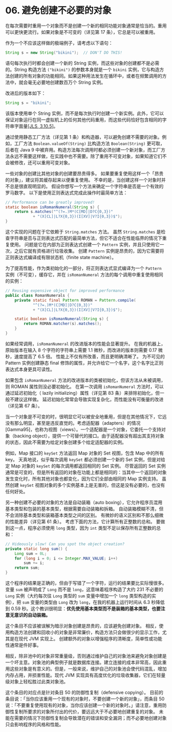 # 06. 避免创建不必要的对象

在每次需要时重用一个对象而不是创建一个新的相同功能对象通常是恰当的。重用可以更快更流行。如果对象是不可变的（详见第 17 条），它总是可以被重用。

作为一个不应该这样做的极端例子，请考虑以下语句：

```java
String s = new String("bikini");  // DON'T DO THIS!
```

语句每次执行时都会创建一个新的 String 实例，而这些对象的创建都不是必需的。String 构造方法 `("bikini")` 的参数本身就是一个 `bikini` 实例，它与构造方法创建的所有对象的功能相同。如果这种用法发生在循环中，或者在频繁调用的方法中，就会毫无必要地创建数百万个 String 实例。

改进后的版本如下：

```java
String s = "bikini";
```

该版本使用单个 String 实例，而不是每次执行时创建一个新实例。此外，它可以保证对象运行在同一虚拟机上的任何其他代码重用，而这些代码恰好包含相同的字符串字面量[\[JLS, 3.10.5\]](https://docs.oracle.com/javase/specs/jls/se12/html/jls-3.html#jls-3.10.5)。

通过使用静态工厂方法（详见第 1 条）和构造器，可以避免创建不需要的对象。例如，工厂方法 `Boolean.valueOf(String)` 比构造方法 `Boolean(String)` 更可取，后者在 Java 9 中被弃用。构造方法每次调用时都必须创建一个新对象，而工厂方法永远不需要这样做，在实践中也不需要。除了重用不可变对象，如果知道它们不会被修改，还可以重用可变对象。

一些对象的创建比其他对象的创建要昂贵得多。 如果要重复使用这样一个「昂贵的对象」，建议将其缓存起来以便重复使用。 不幸的是，当创建这样一个对象时并不总是很直观明显的。 假设你想写一个方法来确定一个字符串是否是一个有效的罗马数字。 以下是使用正则表达式完成此操作时最简单方法：

```java
// Performance can be greatly improved!
static boolean isRomanNumeral(String s) {
    return s.matches("^(?=.)M*(C[MD]|D?C{0,3})"
            + "(X[CL]|L?X{0,3})(I[XV]|V?I{0,3})$");
}
```

这个实现的问题在于它依赖于 `String.matches` 方法。 虽然 `String.matches` 是检查字符串是否与正则表达式匹配的最简单方法，但它不适合在性能临界的情况下重复使用。 问题是它在内部为正则表达式创建一个 `Pattern` 实例，并且只使用它一次，之后它就有资格进行垃圾收集。 创建 `Pattern` 实例是昂贵的，因为它需要将正则表达式编译成有限状态机（finite state machine）。

为了提高性能，作为类初始化的一部分，将正则表达式显式编译为一个 `Pattern` 实例（不可变），缓存它，并在 `isRomanNumeral` 方法的每个调用中重复使用相同的实例：

```java
// Reusing expensive object for improved performance
public class RomanNumerals {
    private static final Pattern ROMAN = Pattern.compile(
            "^(?=.)M*(C[MD]|D?C{0,3})"
            + "(X[CL]|L?X{0,3})(I[XV]|V?I{0,3})$");

    static boolean isRomanNumeral(String s) {
        return ROMAN.matcher(s).matches();
    }
}
```

如果经常调用，`isRomanNumeral` 的改进版本的性能会显著提升。 在我的机器上，原始版本在输入 8 个字符的字符串上需要 1.1 微秒，而改进的版本则需要 0.17 微秒，速度提高了 6.5 倍。 性能上不仅有所改善，而且更明确清晰了。 为不可见的 Pattern 实例创建静态 final 修饰的属性，并允许给它一个名字，这个名字比正则表达式本身更具可读性。

如果包含 `isRomanNumeral` 方法的改进版本的类被初始化，但该方法从未被调用，则 ROMAN 属性则没必要初始化。 在第一次调用 `isRomanNumeral` 方法时，可以通过延迟初始化（ lazily initializing）属性（详见第 83 条）来排除初始化，但一般不建议这样做。 延迟初始化常常会导致实现复杂化，而性能没有可衡量的改进（详见第 67 条）。

当一个对象是不可变的时，很明显它可以被安全地重用，但是在其他情况下，它远没有那么明显，甚至是违反直觉的。考虑适配器（adapters）的情况\[Gamma95\]，也称为视图（views）。一个适配器是一个对象，它委托一个支持对象（backing object），提供一个可替代的接口。由于适配器没有超出其支持对象的状态，因此不需要为给定对象创建多个给定适配器的实例。

例如，Map 接口的 `keySet` 方法返回 Map 对象的 Set 视图，包含 Map 中的所有 key。 天真地说，似乎每次调用 `keySet` 都必须创建一个新的 Set 实例，但是对给定 Map 对象的 `keySet` 的每次调用都返回相同的 Set 实例。 尽管返回的 Set 实例通常是可变的，但是所有返回的对象在功能上都是相同的：当其中一个返回的对象发生变化时，所有其他对象也都变化，因为它们全部由相同的 Map 实例支持。 虽然创建 `keySet` 视图对象的多个实例基本上是无害的，但这是没有必要的，也没有任何好处。

另一种创建不必要的对象的方法是自动装箱（auto boxing），它允许程序员混用基本类型和包装的基本类型，根据需要自动装箱和拆箱。 自动装箱模糊不清，但不会消除基本类型和装箱基本类型之间的区别。 有微妙的语义区别和不那么细微的性能差异（详见第 61 条）。 考虑下面的方法，它计算所有正整数的总和。 要做到这一点，程序必须使用 `long` 类型，因为 `int` 类型不足以保存所有正整数的总和：

```java
// Hideously slow! Can you spot the object creation?
private static long sum() {
    Long sum = 0L;
    for (long i = 0; i <= Integer.MAX_VALUE; i++)
        sum += i;
    return sum;
}
```

这个程序的结果是正确的，但由于写错了一个字符，运行的结果要比实际慢很多。变量 `sum` 被声明成了 `Long` 而不是 `long`，这意味着程序构造了大约 231 不必要的 `Long` 实例（大约每次往 `Long` 类型的 `sum` 变量中增加一个 `long` 类型构造的实例），把 `sum` 变量的类型由 `Long` 改为 `long`，在我的机器上运行时间从 6.3 秒降低到 0.59 秒。这个教训很明显：**优先使用基本类型而不是装箱的基本类型，也要注意无意识的自动装箱。**

这个条目不应该被误解为暗示对象创建是昂贵的，应该避免创建对象。 相反，使用构造方法创建和回收小的对象是非常廉价，构造方法只会做很少的显示工作，尤其是在现代 JVM 实现上。 创建额外的对象以增强程序的清晰度，简单性或功能性通常是件好事。

相反，除非池中的对象非常重量级，否则通过维护自己的对象池来避免对象创建是一个坏主意。对象池的典型例子就是数据库连接。建立连接的成本非常高，因此重用这些对象是有意义的。但是，一般来说，维护自己的对象池会使代码混乱，增加内存占用，并损害性能。现代 JVM 实现具有高度优化的垃圾收集器，它们在轻量级对象上轻松胜过此类对象池。

这个条目的对应点是针对条目 50 的防御性复制（defensive copying）。 目前的条目说：「当你应该重用一个现有的对象时，不要创建一个新的对象」，而条目 50 说：「不要重复使用现有的对象，当你应该创建一个新的对象时。」请注意，重用防御性复制所要求的对象所付出的代价，要远远大于不必要地创建重复的对象。 未能在需要的情况下防御性复制会导致潜在的错误和安全漏洞；而不必要地创建对象只会影响程序的风格和性能。

